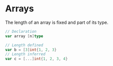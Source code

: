 # Arrays
The length of an array is fixed and part of its type. 

```go
// Declaration
var array [n]type

// Length defined
var b = [3]int{1, 2, 3}
// Length inferred
var c = [...]int{1, 2, 3, 4}
```
